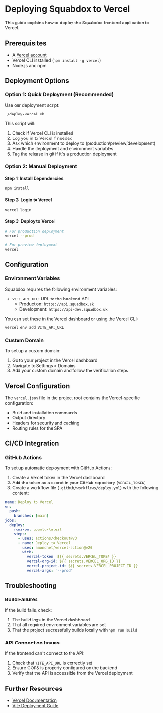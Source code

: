 # Deploying Squabdox to Vercel

This guide explains how to deploy the Squabdox frontend application to Vercel.

## Prerequisites

- A [Vercel account](https://vercel.com/signup)
- Vercel CLI installed (`npm install -g vercel`)
- Node.js and npm

## Deployment Options

### Option 1: Quick Deployment (Recommended)

Use our deployment script:

```bash
./deploy-vercel.sh
```

This script will:
1. Check if Vercel CLI is installed
2. Log you in to Vercel if needed
3. Ask which environment to deploy to (production/preview/development)
4. Handle the deployment and environment variables
5. Tag the release in git if it's a production deployment

### Option 2: Manual Deployment

#### Step 1: Install Dependencies

```bash
npm install
```

#### Step 2: Login to Vercel

```bash
vercel login
```

#### Step 3: Deploy to Vercel

```bash
# For production deployment
vercel --prod

# For preview deployment
vercel
```

## Configuration

### Environment Variables

Squabdox requires the following environment variables:

- `VITE_API_URL`: URL to the backend API
  - Production: `https://api.squadbox.uk`
  - Development: `https://api-dev.squadbox.uk`

You can set these in the Vercel dashboard or using the Vercel CLI:

```bash
vercel env add VITE_API_URL
```

### Custom Domain

To set up a custom domain:

1. Go to your project in the Vercel dashboard
2. Navigate to Settings > Domains
3. Add your custom domain and follow the verification steps

## Vercel Configuration

The `vercel.json` file in the project root contains the Vercel-specific configuration:

- Build and installation commands
- Output directory
- Headers for security and caching
- Routing rules for the SPA

## CI/CD Integration

### GitHub Actions

To set up automatic deployment with GitHub Actions:

1. Create a Vercel token in the Vercel dashboard
2. Add the token as a secret in your GitHub repository (`VERCEL_TOKEN`)
3. Create a workflow file (`.github/workflows/deploy.yml`) with the following content:

```yaml
name: Deploy to Vercel
on:
  push:
    branches: [main]
jobs:
  deploy:
    runs-on: ubuntu-latest
    steps:
      - uses: actions/checkout@v3
      - name: Deploy to Vercel
        uses: amondnet/vercel-action@v20
        with:
          vercel-token: ${{ secrets.VERCEL_TOKEN }}
          vercel-org-id: ${{ secrets.VERCEL_ORG_ID }}
          vercel-project-id: ${{ secrets.VERCEL_PROJECT_ID }}
          vercel-args: '--prod'
```

## Troubleshooting

### Build Failures

If the build fails, check:

1. The build logs in the Vercel dashboard
2. That all required environment variables are set
3. That the project successfully builds locally with `npm run build`

### API Connection Issues

If the frontend can't connect to the API:

1. Check that `VITE_API_URL` is correctly set
2. Ensure CORS is properly configured on the backend
3. Verify that the API is accessible from the Vercel deployment

## Further Resources

- [Vercel Documentation](https://vercel.com/docs)
- [Vite Deployment Guide](https://vitejs.dev/guide/static-deploy.html#vercel)
